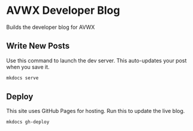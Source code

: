 # AVWX Developer Blog

Builds the developer blog for AVWX

## Write New Posts

Use this command to launch the dev server. This auto-updates your post when you save it.

```bash
mkdocs serve
```

## Deploy

This site uses GitHub Pages for hosting. Run this to update the live blog.

```bash
mkdocs gh-deploy
```
